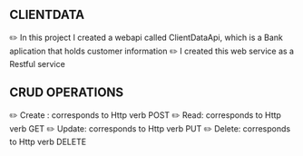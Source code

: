 ## CLIENTDATA

✏️ In this project I created a webapi called ClientDataApi, which is a Bank aplication that holds customer information
✏️ I created this web service as a Restful service


## CRUD OPERATIONS

✏️ Create : corresponds to Http verb POST
✏️ Read: corresponds to Http verb GET
✏️ Update: corresponds to Http verb PUT
✏️ Delete: corresponds to Http verb DELETE


